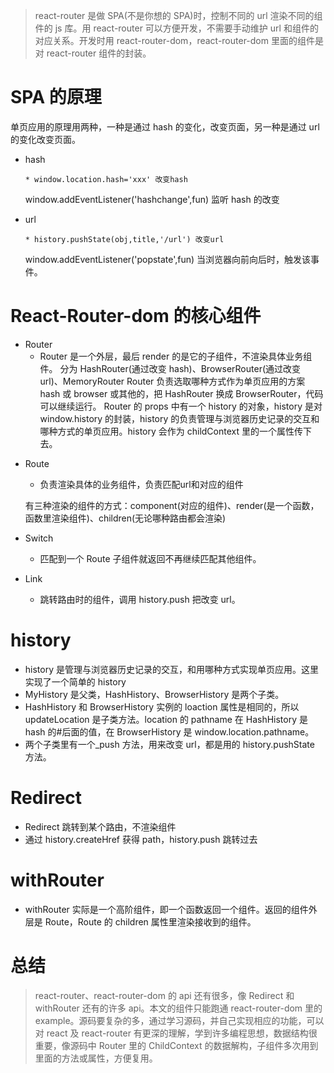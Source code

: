 > react-router 是做 SPA(不是你想的 SPA)时，控制不同的 url 渲染不同的组件的 js 库。用 react-router 可以方便开发，不需要手动维护 url 和组件的对应关系。开发时用 react-router-dom，react-router-dom 里面的组件是对 react-router 组件的封装。

# SPA 的原理

单页应用的原理用两种，一种是通过 hash 的变化，改变页面，另一种是通过 url 的变化改变页面。

- hash

      * window.location.hash='xxx' 改变hash

  window.addEventListener('hashchange',fun) 监听 hash 的改变

* url

      * history.pushState(obj,title,'/url') 改变url

  window.addEventListener('popstate',fun) 当浏览器向前向后时，触发该事件。

# React-Router-dom 的核心组件

- Router 
  * Router 是一个外层，最后 render 的是它的子组件，不渲染具体业务组件。
  分为 HashRouter(通过改变 hash)、BrowserRouter(通过改变 url)、MemoryRouter
  Router 负责选取哪种方式作为单页应用的方案 hash 或 browser 或其他的，把 HashRouter 换成 BrowserRouter，代码可以继续运行。
  Router 的 props 中有一个 history 的对象，history 是对 window.history 的封装，history 的负责管理与浏览器历史记录的交互和哪种方式的单页应用。history 会作为 childContext 里的一个属性传下去。

* Route

    * 负责渲染具体的业务组件，负责匹配url和对应的组件

  有三种渲染的组件的方式：component(对应的组件)、render(是一个函数，函数里渲染组件)、children(无论哪种路由都会渲染)

- Switch

  - 匹配到一个 Route 子组件就返回不再继续匹配其他组件。

* Link

  - 跳转路由时的组件，调用 history.push 把改变 url。

# history

- history 是管理与浏览器历史记录的交互，和用哪种方式实现单页应用。这里实现了一个简单的 history
- MyHistory 是父类，HashHistory、BrowserHistory 是两个子类。
- HashHistory 和 BrowserHistory 实例的 loaction 属性是相同的，所以 updateLocation 是子类方法。location 的 pathname 在 HashHistory 是 hash 的#后面的值，在 BrowserHistory 是 window.location.pathname。
- 两个子类里有一个\_push 方法，用来改变 url，都是用的 history.pushState 方法。

# Redirect

- Redirect 跳转到某个路由，不渲染组件
- 通过 history.createHref 获得 path，history.push 跳转过去

# withRouter

- withRouter 实际是一个高阶组件，即一个函数返回一个组件。返回的组件外层是 Route，Route 的 children 属性里渲染接收到的组件。

# 总结

> react-router、react-router-dom 的 api 还有很多，像 Redirect 和 withRouter 还有的许多 api。本文的组件只能跑通 react-router-dom 里的 example。源码要复杂的多，通过学习源码，并自己实现相应的功能，可以对 react 及 react-router 有更深的理解，学到许多编程思想，数据结构很重要，像源码中 Router 里的 ChildContext 的数据解构，子组件多次用到里面的方法或属性，方便复用。
